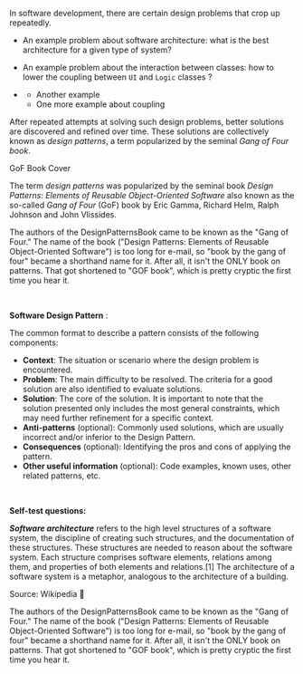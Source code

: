 In software development, there are certain design problems that crop up repeatedly.    

* An example problem about software architecture: what is the best <trigger for="pop:architecture">architecture</trigger> for a given type of system?
* An example problem about the interaction between classes: how to lower the 
  <trigger for="tt:coupling">coupling</trigger> between  `UI` and `Logic` classes ?
* <panel header="Some more examples :zero: " expandable type="seamless">

  * Another example
  * One more example about <trigger for="tt:coupling">coupling</trigger>

  </panel>

After repeated attempts at solving such design problems, better solutions are discovered and refined 
over time. These solutions are collectively known as<trigger trigger="click" for="modal:gofbook"> _design patterns_</trigger>, a term popularized by the seminal _Gang of Four book_.

<panel header="More about Gang of Four(GoF) Book :zero:" type="seamless" expandable>
  <div class="pull-right">
  <pic src="introduction/book-designpatterns.jpg" width="200px">GoF Book Cover </pic>
  </div>
  
  The term _design patterns_ was popularized by the seminal book 
  *Design Patterns: Elements of Reusable Object-Oriented Software* also known as  the so-called _Gang of Four_ (GoF) book by Eric Gamma, Richard Helm, Ralph Johnson and John Vlissides.
  
  The authors of the DesignPatternsBook came to be known as the "Gang of Four." The name of the book ("Design Patterns: Elements of Reusable Object-Oriented Software") is too long for e-mail, so "book by the gang of four" became a shorthand name for it. After all, it isn't the ONLY book on patterns. That got shortened to "GOF book", which is pretty cryptic the first time you hear it.
  
</panel><br>

<tip-box type="info">

**Software Design Pattern** : <include src="../../common/Definitions.md#def-se-design-pattern" />

</tip-box>

<panel header="Documenting a design pattern :one:" expandable type="seamless" is-open="true">

The common format to describe a pattern consists of the following components:
* **Context**: The situation or scenario where the design problem is encountered.
* **Problem**: The main difficulty to be resolved. The criteria for a good solution are also identified to evaluate solutions.
* **Solution**: The core of the solution. It is important to note that the solution presented only includes the most general constraints, which may need further refinement for a specific context.
* **Anti-patterns** (optional): Commonly used solutions, which are usually incorrect and/or inferior to the Design Pattern.
* **Consequences** (optional): Identifying the pros and cons of applying the pattern.
* **Other useful information** (optional): Code examples, known uses, other related patterns, etc.

</panel>

<panel header="Above description is too abstract? Here is an illustrative example :zero:" expandable type="seamless">
  <include src="../singleton/index.md" />
</panel><br>

**Self-test questions:**

<morph title="Q1" src="Q-Essay-WhatIsAPattern.md"></morph>

<!-- additional info -->

<popover id="pop:architecture">
  <div slot="content">

_**Software architecture**_ refers to the high level structures of a software system, the discipline of creating such structures, and the documentation of these structures. These structures are needed to reason about the software system. Each structure comprises software elements, relations among them, and properties of both elements and relations.[1] The architecture of a software system is a metaphor, analogous to the architecture of a building.

Source: Wikipedia :flashlight:

  </div>
</popover>

<tooltip id="tt:coupling" content="==**_coupling_**== is the degree of interdependence between software modules; a measure of how closely connected two routines or modules are; the strength of the relationships between modulee.">
</tooltip>

<modal title="**GoF Book** :zero:" id="modal:gofbook">

  <pic src="introduction/book-designpatterns.jpg" width="400px" />
  
  The authors of the DesignPatternsBook came to be known as the "Gang of Four." The name of the book ("Design Patterns: Elements of Reusable Object-Oriented Software") is too long for e-mail, so "book by the gang of four" became a shorthand name for it. After all, it isn't the ONLY book on patterns. That got shortened to "GOF book", which is pretty cryptic the first time you hear it. 
  
  <panel header="An example pattern from the book: Singleton :one: " expandable type="seamless">
    <include src="../singleton/index.md" />
  </panel>

</modal>
